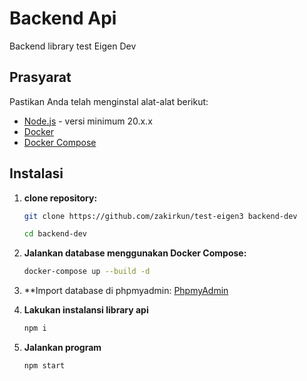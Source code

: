 # Backend Api

Backend library test Eigen Dev

## Prasyarat

Pastikan Anda telah menginstal alat-alat berikut:
- [Node.js](https://nodejs.org/) - versi minimum 20.x.x
- [Docker](https://www.docker.com/get-started)
- [Docker Compose](https://docs.docker.com/compose/install/)

## Instalasi
1. **clone repository:**
    ```bash
    git clone https://github.com/zakirkun/test-eigen3 backend-dev
    ```
    ```bash
    cd backend-dev
    ```

2. **Jalankan database menggunakan Docker Compose:**
    ```bash
    docker-compose up --build -d
    ```

3. **Import database di phpmyadmin: [PhpmyAdmin](http://localhost:8080/index.php)

4. **Lakukan instalansi library api**
    ```bash
    npm i
    ```
5. **Jalankan program**
    ```bash
    npm start
    ```